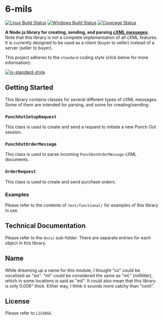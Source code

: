 # 6-mils

[![Linux Build Status](https://img.shields.io/travis/DPassarelli/6-mils/master?label=Linux%20build&logo=travis)](https://travis-ci.org/DPassarelli/6-mils)
[![Windows Build Status](https://img.shields.io/appveyor/build/DPassarelli/6-mils/master?label=Windows%20build&logo=appveyor)](https://ci.appveyor.com/project/DPassarelli/6-mils)
[![Coverage Status](https://img.shields.io/coveralls/github/DPassarelli/6-mils/master?logo=coveralls)](https://coveralls.io/github/DPassarelli/6-mils?branch=master)


**A Node.js library for creating, sending, and parsing [cXML messages](http://cxml.org).** Note that this library is not a complete implementation of all cXML features. It is currently designed to be used as a client (buyer to seller) instead of a server (seller to buyer).

This project adheres to the `standard` coding style (click below for more information):

[![js-standard-style](https://cdn.rawgit.com/feross/standard/master/badge.svg)](https://github.com/feross/standard#javascript-standard-style)


## Getting Started

This library contains classes for several different types of cXML messages. Some of them are intended for parsing, and some for creating/sending:

### `PunchOutSetupRequest`

This class is used to create and send a request to initiate a new Punch Out session.

### `PunchOutOrderMessage`

This class is used to parse incoming `PunchOutOrderMessage` cXML documents.

### `OrderRequest`

This class is used to create and send purchase orders.

### Examples

Please refer to the contents of `test/functional/` for examples of this library in use.


## Technical Documentation

Please refer to the `docs/` sub-folder. There are separate entries for each object in this library.


## Name

While dreaming up a name for this module, I thought "cx" could be vocalized as "six". "ml" could be considered the same as "mL" (milliliter), which in some locations is said as "mil". It could also mean that this library is only 0.006" thick. Either way, I think it sounds more catchy than "cxml".


## License

Please refer to `LICENSE`.
